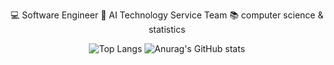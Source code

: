 <div align="center">

💻 Software Engineer
🧬 AI Technology Service Team
📚 computer science & statistics 
  
  
![Top Langs](https://github-readme-stats.vercel.app/api/top-langs/?username=hncpyj&layout=compact&theme=nightowl) ![Anurag's GitHub stats](https://github-readme-stats.vercel.app/api?username=hncpyj&show_icons=true&theme=nightowl)



<!--
**hncpyj/hncpyj** is a ✨ _special_ ✨ repository because its `README.md` (this file) appears on your GitHub profile.

Here are some ideas to get you started:

- 🔭 I’m currently working on ...
- 🌱 I’m currently learning ...
- 👯 I’m looking to collaborate on ...
- 🤔 I’m looking for help with ...
- 💬 Ask me about ...
- 📫 How to reach me: ...
- 😄 Pronouns: ...
- ⚡ Fun fact: ...
-->
</div>
